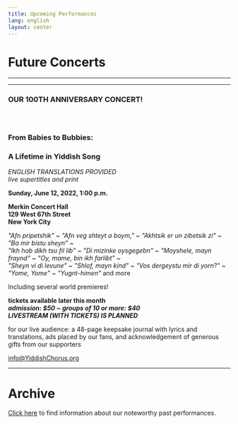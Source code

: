 ```yaml
---
title: Upcoming Performances
lang: english
layout: center
---
```


# Future Concerts

_____

*********

### OUR 100TH ANNIVERSARY CONCERT!
### &nbsp;
### From Babies to Bubbies:
### A Lifetime in Yiddish Song

*ENGLISH TRANSLATIONS PROVIDED*  
*live supertitles and print*

**Sunday, June 12, 2022, 1:00 p.m.**

**Merkin Concert Hall  
129 West 67th Street  
New York City**

*"Afn pripetshik" ~ "Afn veg shteyt a boym," ~ "Akhtsik er un zibetsik zi" ~ "Ba mir bistu sheyn" ~   
"Ikh hob dikh tsu fil lib" ~ "Di mizinke oysgegebn" ~ "Moyshele, mayn fraynd" ~ "Oy, mame, bin ikh farlibt" ~   
"Sheyn vi di levune" ~  "Shlof, mayn kind" ~ "Vos dergeystu mir di yorn?" ~ "Yome, Yome" ~ "Yugnt-himen"* and more  

Including several world premieres!  

**tickets available later this month**  
**_admission: $50 ~ groups of 10 or more: $40_**  
**_LIVESTREAM (WITH TICKETS) IS PLANNED_**  

for our live audience:  a 48-page keepsake journal with lyrics and translations, ads placed by our fans, and acknowledgement of generous gifts from our supporters  

[info@YiddishChorus.org](mailto:info@yiddishchorus.org)

_____

# Archive

[Click here](concerts_archive.html) to find information about our noteworthy past performances.
